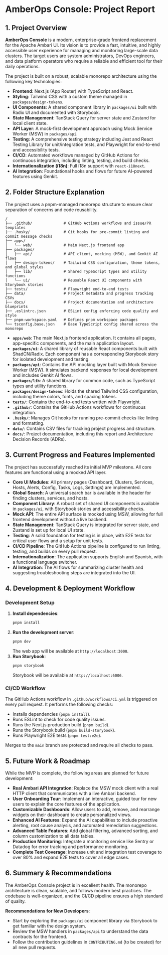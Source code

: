# AmberOps Console: Project Report

## 1. Project Overview

**AmberOps Console** is a modern, enterprise-grade frontend replacement for the Apache Ambari UI. Its vision is to provide a fast, intuitive, and highly accessible user experience for managing and monitoring large-scale data clusters. The target users are system administrators, DevOps engineers, and data platform operators who require a reliable and efficient tool for their daily operations.

The project is built on a robust, scalable monorepo architecture using the following key technologies:

*   **Frontend**: Next.js (App Router) with TypeScript and React.
*   **Styling**: Tailwind CSS with a custom theme managed in `packages/design-tokens`.
*   **UI Components**: A shared component library in `packages/ui` built with Radix UI and documented with Storybook.
*   **State Management**: TanStack Query for server state and Zustand for local client state.
*   **API Layer**: A mock-first development approach using Mock Service Worker (MSW) in `packages/api`.
*   **Testing**: A comprehensive testing strategy including Jest and React Testing Library for unit/integration tests, and Playwright for end-to-end and accessibility tests.
*   **CI/CD**: Automated workflows managed by GitHub Actions for continuous integration, including linting, testing, and build checks.
*   **Internationalization (i18n)**: Full i18n support with `react-i18next`.
*   **AI Integration**: Foundational hooks and flows for future AI-powered features using Genkit.

## 2. Folder Structure Explanation

The project uses a pnpm-managed monorepo structure to ensure clear separation of concerns and code reusability.

```
/
├── .github/              # GitHub Actions workflows and issue/PR templates
├── .husky/               # Git hooks for pre-commit linting and commit message checks
├── apps/
│   └── web/              # Main Next.js frontend app
├── packages/
│   ├── api/              # API client, mocking (MSW), and Genkit AI flows
│   ├── design-tokens/    # Tailwind CSS configuration, theme tokens, and global styles
│   ├── lib/              # Shared TypeScript types and utility functions
│   └── ui/               # Reusable React UI components with Storybook stories
├── tests/                # Playwright end-to-end tests
├── data/                 # Project metadata and progress tracking CSVs
├── docs/                 # Project documentation and architecture blueprints
├── .eslintrc.json        # ESLint config enforcing code quality and style
├── pnpm-workspace.yaml   # Defines pnpm workspace packages
└── tsconfig.base.json    # Base TypeScript config shared across the monorepo
```

*   **`apps/web`**: The main Next.js frontend application. It contains all pages, app-specific components, and the main application layout.
*   **`packages/ui`**: A shared library of reusable React components built with ShadCN/Radix. Each component has a corresponding Storybook story for isolated development and testing.
*   **`packages/api`**: Contains the API mocking layer built with Mock Service Worker (MSW). It simulates backend responses for local development and includes Genkit AI flows.
*   **`packages/lib`**: A shared library for common code, such as TypeScript types and utility functions.
*   **`packages/design-tokens`**: Holds the shared Tailwind CSS configuration, including theme colors, fonts, and spacing tokens.
*   **`tests/`**: Contains the end-to-end tests written with Playwright.
*   **`.github/`**: Contains the GitHub Actions workflows for continuous integration.
*   **`.husky/`**: Manages Git hooks for running pre-commit checks like linting and formatting.
*   **`data/`**: Contains CSV files for tracking project progress and structure.
*   **`docs/`**: Project documentation, including this report and Architecture Decision Records (ADRs).

## 3. Current Progress and Features Implemented

The project has successfully reached its initial MVP milestone. All core features are functional using a mocked API layer.

*   **Core UI Modules**: All primary pages (Dashboard, Clusters, Services, Hosts, Alerts, Config, Tasks, Logs, Settings) are implemented.
*   **Global Search**: A universal search bar is available in the header for finding clusters, services, and hosts.
*   **Component Library**: A robust set of shared UI components is available in `packages/ui`, with Storybook stories and accessibility checks.
*   **Mock API**: The entire API surface is mocked using MSW, allowing for full frontend development without a live backend.
*   **State Management**: TanStack Query is integrated for server state, and Zustand is set up for local UI state.
*   **Testing**: A solid foundation for testing is in place, with E2E tests for critical user flows and a setup for unit tests.
*   **CI/CD Pipeline**: The GitHub Actions pipeline is configured to run linting, testing, and builds on every pull request.
*   **Internationalization**: The application supports English and Spanish, with a functional language switcher.
*   **AI Integration**: The AI flows for summarizing cluster health and suggesting troubleshooting steps are integrated into the UI.

## 4. Development & Deployment Workflow

### Development Setup

1.  **Install dependencies**:
    ```bash
    pnpm install
    ```
2.  **Run the development server**:
    ```bash
    pnpm dev
    ```
    The web app will be available at `http://localhost:3000`.
3.  **Run Storybook**:
    ```bash
    pnpm storybook
    ```
    Storybook will be available at `http://localhost:6006`.

### CI/CD Workflow

The GitHub Actions workflow in `.github/workflows/ci.yml` is triggered on every pull request. It performs the following checks:

*   Installs dependencies (`pnpm install`).
*   Runs ESLint to check for code quality issues.
*   Runs the Next.js production build (`pnpm build`).
*   Runs the Storybook build (`pnpm build-storybook`).
*   Runs Playwright E2E tests (`pnpm test:e2e`).

Merges to the `main` branch are protected and require all checks to pass.

## 5. Future Work & Roadmap

While the MVP is complete, the following areas are planned for future development:

*   **Real Ambari API Integration**: Replace the MSW mock client with a real HTTP client that communicates with a live Ambari backend.
*   **User Onboarding Tour**: Implement an interactive, guided tour for new users to explain the core features of the application.
*   **Customizable Dashboards**: Allow users to add, remove, and rearrange widgets on their dashboard to create personalized views.
*   **Enhanced AI Features**: Expand the AI capabilities to include proactive alerting, root cause analysis, and automated remediation suggestions.
*   **Advanced Table Features**: Add global filtering, advanced sorting, and column customization to all data tables.
*   **Production Monitoring**: Integrate a monitoring service like Sentry or Datadog for error tracking and performance monitoring.
*   **Complete Test Coverage**: Increase unit and integration test coverage to over 80% and expand E2E tests to cover all edge cases.

## 6. Summary & Recommendations

The AmberOps Console project is in excellent health. The monorepo architecture is clean, scalable, and follows modern best practices. The codebase is well-organized, and the CI/CD pipeline ensures a high standard of quality.

**Recommendations for New Developers**:

*   Start by exploring the `packages/ui` component library via Storybook to get familiar with the design system.
*   Review the MSW handlers in `packages/api` to understand the data contracts for the frontend.
*   Follow the contribution guidelines in `CONTRIBUTING.md` (to be created) for all new pull requests.
